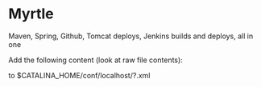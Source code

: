 Myrtle
======

Maven, Spring, Github, Tomcat deploys, Jenkins builds and deploys, all in one

Add the following content (look at raw file contents):
<?xml version='1.0' encoding='utf-8'?>
<Context>
	<Environment name="config" value="c:\Temp\props.properties" type="java.lang.String" override="false"/>
</Context>

to $CATALINA_HOME/conf/localhost/?.xml
